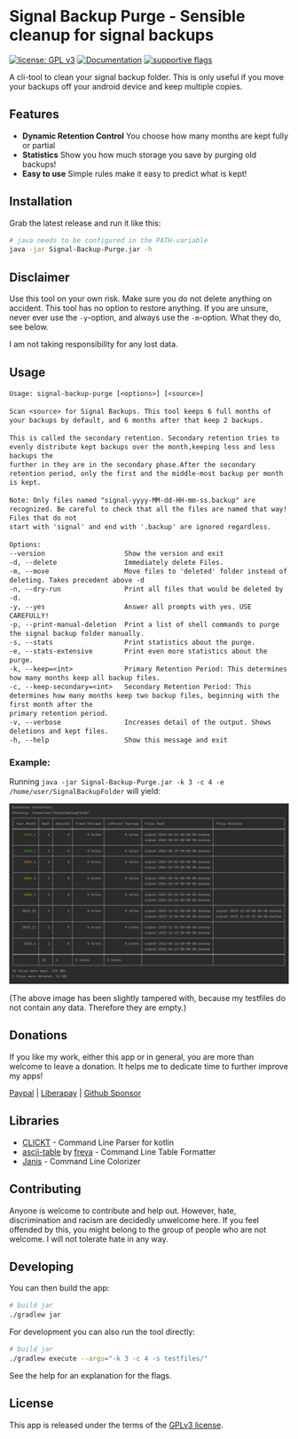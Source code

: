 # Signal Backup Purge - Sensible cleanup for signal backups
[![license: GPL v3](https://img.shields.io/badge/License-GPLv3-blue.svg)](https://github.com/newhinton/Round-Sync/blob/master/LICENSE)
[![Documentation](https://img.shields.io/badge/Documentation-NotYet-4aad4e)](https://felixnuesse.de/donate) [![supportive flags](https://img.shields.io/badge/support-🇺🇦_🏳️‍⚧_🏳️‍🌈-4aad4e)](https://roundsync.com)


A cli-tool to clean your signal backup folder. This is only useful if you move your backups off your android device and keep multiple copies.

## Features

- **Dynamic Retention Control** You choose how many months are kept fully or partial
- **Statistics** Show you how much storage you save by purging old backups!
- **Easy to use** Simple rules make it easy to predict what is kept!

## Installation

Grab the latest release and run it like this:

```sh
# java needs to be configured in the PATH-variable
java -jar Signal-Backup-Purge.jar -h
```

## Disclaimer
Use this tool on your own risk. Make sure you do not delete anything on accident. This tool has no option to restore anything.
If you are unsure, never ever use the `-y`-option, and always use the `-m`-option. What they do, see below.

I am not taking responsibility for any lost data.

## Usage

```
Usage: signal-backup-purge [<options>] [<source>]

Scan <source> for Signal Backups. This tool keeps 6 full months of your backups by default, and 6 months after that keep 2 backups.

This is called the secondary retention. Secondary retention tries to evenly distribute kept backups over the month,keeping less and less backups the
further in they are in the secondary phase.After the secondary retention period, only the first and the middle-most backup per month is kept.

Note: Only files named "signal-yyyy-MM-dd-HH-mm-ss.backup" are recognized. Be careful to check that all the files are named that way! Files that do not
start with 'signal' and end with '.backup' are ignored regardless.

Options:
--version                    Show the version and exit
-d, --delete                 Immediately delete Files.
-m, --move                   Move files to 'deleted' folder instead of deleting. Takes precedent above -d
-n, --dry-run                Print all files that would be deleted by -d.
-y, --yes                    Answer all prompts with yes. USE CAREFULLY!
-p, --print-manual-deletion  Print a list of shell commands to purge the signal backup folder manually.
-s, --stats                  Print statistics about the purge.
-e, --stats-extensive        Print even more statistics about the purge.
-k, --keep=<int>             Primary Retention Period: This determines how many months keep all backup files.
-c, --keep-secondary=<int>   Secondary Retention Period: This determines how many months keep two backup files, beginning with the first month after the
primary retention period.
-v, --verbose                Increases detail of the output. Shows deletions and kept files.
-h, --help                   Show this message and exit
```

### Example:

Running `java -jar Signal-Backup-Purge.jar -k 3 -c 4 -e /home/user/SignalBackupFolder` will yield:

![Example result](res/result.png)

(The above image has been slightly tampered with, because my testfiles do not contain any data. Therefore they are empty.)


Donations
------------

If you like my work, either this app or in general, you are more than welcome to leave a donation.
It helps me to dedicate time to further improve my apps!

[Paypal](https://www.paypal.com/paypalme/felixnuesse) | [Liberapay](https://liberapay.com/newhinton) | [Github Sponsor](https://github.com/sponsors/newhinton)


## Libraries
- [CLICKT](https://ajalt.github.io/clikt/) - Command Line Parser for kotlin
- [ascii-table](https://github.com/freva/ascii-table) by [freva](https://github.com/freva) - Command Line Table Formatter
- [Janis](http://fusesource.github.io/jansi/) - Command Line Colorizer

## Contributing

Anyone is welcome to contribute and help out. However, hate, discrimination and racism are decidedly unwelcome here. If you feel offended by this, you might belong to the group of people who are not welcome. I will not tolerate hate in any way.

## Developing


You can then build the app:

```sh
# build jar
./gradlew jar

```


For development you can also run the tool directly:

```sh
# build jar
./gradlew execute --args="-k 3 -c 4 -s testfiles/"

```

See the help for an explanation for the flags.


## License
This app is released under the terms of the [GPLv3 license](https://github.com/newhinton/signal-backup-purge/blob/master/LICENSE).



